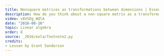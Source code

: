 ```yaml
---
title: Nonsquare matrices as transformations between dimensions | Essence of linear algebra, chapter 8
description: How do you think about a non-square matrix as a transformation?
video: v8VSDg_WQlA
date: "2016-08-16"
topic: Linear algebra
order: 8
source: _2016/eola/footnote2.py
credits:
- Lesson by Grant Sanderson
---
```

